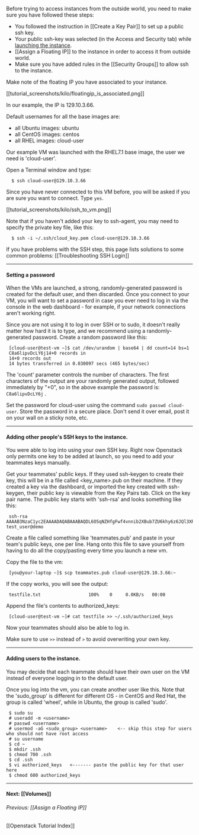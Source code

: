 Before trying to access instances from the outside world, you need to make sure you have followed these steps:

* You followed the instruction in [[Create a Key Pair]] to set up a public ssh key.
* Your public ssh-key was selected (in the Access and Security tab) while [launching the instance](https://github.com/CCI-MOC/moc-public/wiki/Launch-a-VM).
* [[Assign a Floating IP]] to the instance in order to access it from outside world.
* Make sure you have added rules in the [[Security Groups]] to allow ssh to the instance.

Make note of the floating IP you have associated to your instance.

[[tutorial_screenshots/kilo/floatingip_is_associated.png]]

In our example, the IP is 129.10.3.66.

Default usernames for all the base images are:

* all Ubuntu images: ubuntu
* all CentOS images: centos
* all RHEL images: cloud-user

Our example VM was launched with the RHEL7.1 base image, the user we need is 'cloud-user'.  

Open a Terminal window and type:

      $ ssh cloud-user@129.10.3.66

Since you have never connected to this VM before, you will be asked if you are sure you want to connect.  Type `yes`. 

[[tutorial_screenshots/kilo/ssh_to_vm.png]]

Note that if you haven't added your key to ssh-agent, you may need to specify the private key file, like this:

      $ ssh -i ~/.ssh/cloud_key.pem cloud-user@129.10.3.66

If you have problems with the SSH step, this page lists solutions to some common problems: [[Troubleshooting SSH Login]]

***

#### Setting a password

When the VMs are launched, a strong, randomly-generated password is created for the default user, and then discarded.  Once you connect to your VM, you will want to set a password in case you ever need to log in via the console in the web dashboard - for example, if your network connections aren't working right.  

Since you are not using it to log in over SSH or to sudo, it doesn't really matter how hard it is to type, and we recommend using a randomly-generated password.  Create a random password like this:

     [cloud-user@test-vm ~]$ cat /dev/urandom | base64 | dd count=14 bs=1
     C8a6lipvDcLY6j14+0 records in
     14+0 records out
     14 bytes transferred in 0.030097 secs (465 bytes/sec)

The 'count' parameter controls the number of characters.  The first <count> characters of the output are your randomly generated output, followed immediately by "<count>+0", so in the above example the password is: `C8a6lipvDcLY6j` .

Set the password for cloud-user using the command `sudo passwd cloud-user`.  Store the password in a secure place.  Don't send it over email, post it on your wall on a sticky note, etc.

***

#### <a name="more-ssh-keys"></a>Adding other people's SSH keys to the instance.

You were able to log into using your own SSH key.  Right now Openstack only permits one key to be added at launch, so you need to add your teammates keys manually.

Get your teammates' public keys.  If they used ssh-keygen to create their key, this will be in a file called <key_name>.pub on their machine.  If they created a key via the dashboard, or imported the key created with ssh-keygen, their public key is viewable from the Key Pairs tab.  Click on the key pair name.  The public key starts with 'ssh-rsa' and looks something like this:

     ssh-rsa AAAAB3NzaC1yc2EAAAADAQABAAABAQDL6O5qNZHfgFwf4vnnib2XBub7ZU6khy6z6JQl3XRJg6I6gZ+Ss6tNjz0Xgax5My0bizORcka/TJ33S36XZfzUKGsZqyEl/ax1Xnl3MfE/rgq415wKljg4+QvDznF0OFqXjDIgL938N8G4mq/cKKtRSMdksAvNsAreO0W7GZi24G1giap4yuG4XghAXcYxDnOSzpyP2HgqgjsPdQue919IYvgH8shr+sPa48uC5sGU5PkTb0Pk/ef1Y5pLBQZYchyMakQvxjj7hHZaT/Lw0wIvGpPQay84plkjR2IDNb51tiEy5x163YDtrrP7RM2LJwXm+1vI8MzYmFRrXiqUyznd test_user@demo

Create a file called something like 'teammates.pub' and paste in your team's public keys, one per line.  Hang onto this file to save yourself from having to do all the copy/pasting every time you launch a new vm.

Copy the file to the vm:

     [you@your-laptop ~]$ scp teammates.pub cloud-user@129.10.3.66:~

If the copy works, you will see the output:

     testfile.txt                  100%    0     0.0KB/s   00:00 

Append the file's contents to authorized_keys:

     [cloud-user@test-vm ~]# cat testfile >> ~/.ssh/authorized_keys

Now your teammates should also be able to log in.

Make sure to use `>>` instead of `>` to avoid overwriting your own key.

***

#### <a name="more-users"></a>Adding users to the instance.

You may decide that each teammate should have their own user on the VM instead of everyone logging in to the default user. 

Once you log into the vm, you can create another user like this.  Note that the 'sudo_group' is different for different OS - in CentOS and Red Hat, the group is called 'wheel', while in Ubuntu, the group is called 'sudo'.

     $ sudo su
     # useradd -m <username>
     # passwd <username>
     # usermod -aG <sudo_group> <username>    <-- skip this step for users who should not have root access
     # su username
     $ cd ~
     $ mkdir .ssh
     $ chmod 700 .ssh
     $ cd .ssh
     $ vi authorized_keys   <------- paste the public key for that user here
     $ chmod 600 authorized_keys


***
#### Next: [[Volumes]]  
###### Previous:  [[Assign a Floating IP]]  
[[Openstack Tutorial Index]] 
